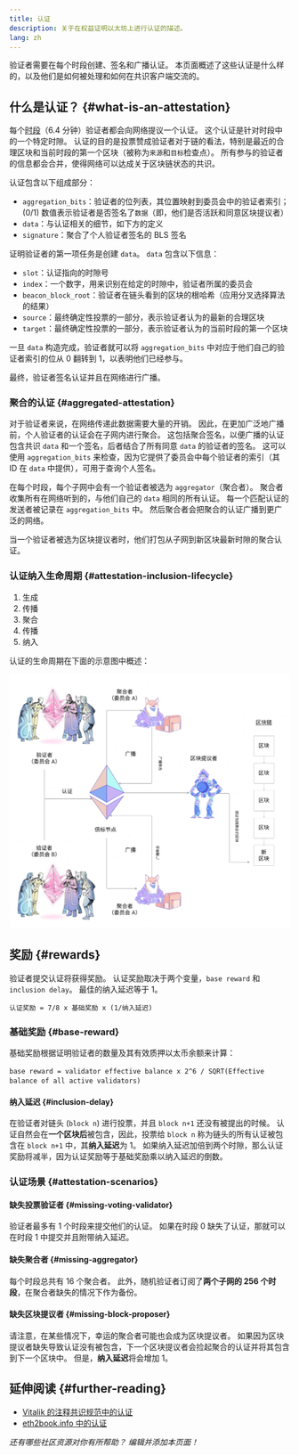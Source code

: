 ```yaml
---
title: 认证
description: 关于在权益证明以太坊上进行认证的描述。
lang: zh
---
```


验证者需要在每个时段创建、签名和广播认证。 本页面概述了这些认证是什么样的，以及他们是如何被处理和如何在共识客户端交流的。

## 什么是认证？ {#what-is-an-attestation}

每个[时段](/glossary/#epoch)（6.4 分钟）验证者都会向网络提议一个认证。 这个认证是针对时段中的一个特定时隙。 认证的目的是投票赞成验证者对于链的看法，特别是最近的合理区块和当前时段的第一个区块（被称为`来源`和`目标`检查点）。 所有参与的验证者的信息都会合并，使得网络可以达成关于区块链状态的共识。

认证包含以下组成部分：

- `aggregation_bits`：验证者的位列表，其位置映射到委员会中的验证者索引；(0/1) 数值表示验证者是否签名了`数据`（即，他们是否活跃和同意区块提议者）
- `data`：与认证相关的细节，如下方的定义
- `signature`：聚合了个人验证者签名的 BLS 签名

证明验证者的第一项任务是创建 `data`。 `data` 包含以下信息：

- `slot`：认证指向的时隙号
- `index`：一个数字，用来识别在给定的时隙中，验证者所属的委员会
- `beacon_block_root`：验证者在链头看到的区块的根哈希（应用分叉选择算法的结果）
- `source`：最终确定性投票的一部分，表示验证者认为的最新的合理区块
- `target`：最终确定性投票的一部分，表示验证者认为的当前时段的第一个区块

一旦 `data` 构造完成，验证者就可以将 `aggregation_bits` 中对应于他们自己的验证者索引的位从 0 翻转到 1，以表明他们已经参与。

最终，验证者签名认证并且在网络进行广播。

### 聚合的认证 {#aggregated-attestation}

对于验证者来说，在网络传递此数据需要大量的开销。 因此，在更加广泛地广播前，个人验证者的认证会在子网内进行聚合。 这包括聚合签名，以便广播的认证包含共识 `data` 和一个签名，后者结合了所有同意 `data` 的验证者的签名。 这可以使用 `aggregation_bits` 来检查，因为它提供了委员会中每个验证者的索引（其 ID 在 `data` 中提供），可用于查询个人签名。

在每个时段，每个子网中会有一个验证者被选为 `aggregator`（聚合者）。 聚合者收集所有在网络听到的，与他们自己的 `data` 相同的所有认证。 每一个匹配认证的发送者被记录在 `aggregation_bits` 中。 然后聚合者会把聚合的认证广播到更广泛的网络。

当一个验证者被选为区块提议者时，他们打包从子网到新区块最新时隙的聚合认证。

### 认证纳入生命周期 {#attestation-inclusion-lifecycle}

1. 生成
2. 传播
3. 聚合
4. 传播
5. 纳入

认证的生命周期在下面的示意图中概述：

![认证生命周期](./attestation_schematic.png)

## 奖励 {#rewards}

验证者提交认证将获得奖励。 认证奖励取决于两个变量，`base reward` 和 `inclusion delay`。 最佳的纳入延迟等于 1。

`认证奖励 = 7/8 x 基础奖励 x (1/纳入延迟)`

### 基础奖励 {#base-reward}

基础奖励根据证明验证者的数量及其有效质押以太币余额来计算：

`base reward = validator effective balance x 2^6 / SQRT(Effective balance of all active validators)`

#### 纳入延迟 {#inclusion-delay}

在验证者对链头 (`block n`) 进行投票，并且 `block n+1` 还没有被提出的时候。 认证自然会在**一个区块后**被包含，因此，投票给 `block n` 称为链头的所有认证被包含在 `block n+1` 中，其**纳入延迟**为 1。 如果纳入延迟加倍到两个时隙，那么认证奖励将减半，因为认证奖励等于基础奖励乘以纳入延迟的倒数。

### 认证场景 {#attestation-scenarios}

#### 缺失投票验证者 {#missing-voting-validator}

验证者最多有 1 个时段来提交他们的认证。 如果在时段 0 缺失了认证，那就可以在时段 1 中提交并且附带纳入延迟。

#### 缺失聚合者 {#missing-aggregator}

每个时段总共有 16 个聚合者。 此外，随机验证者订阅了**两个子网的 256 个时段**，在聚合者缺失的情况下作为备份。

#### 缺失区块提议者 {#missing-block-proposer}

请注意，在某些情况下，幸运的聚合者可能也会成为区块提议者。 如果因为区块提议者缺失导致认证没有被包含，下一个区块提议者会捡起聚合的认证并将其包含到下一个区块中。 但是，**纳入延迟**将会增加 1。

## 延伸阅读 {#further-reading}

- [Vitalik 的注释共识规范中的认证](https://github.com/ethereum/annotated-spec/blob/master/phase0/beacon-chain.md#attestationdata)
- [eth2book.info 中的认证](https://eth2book.info/altair/part3/containers/dependencies#attestationdata)

_还有哪些社区资源对你有所帮助？ 编辑并添加本页面！_
